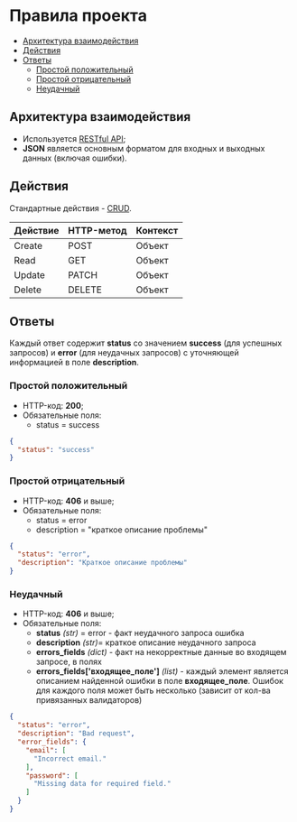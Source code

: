 
# Правила проекта
* [Архитектура взаимодействия](#arch)
* [Действия](#actions)
* [Ответы](#responses)
    * [Простой положительный](#responses.simple_positive)
    * [Простой отрицательный](#responses.simple_negative)
    * [Неудачный](#responses.fail)


## Архитектура взаимодействия <a name="arch"></a>

* Используется [RESTful API](https://en.wikipedia.org/wiki/Representational_state_transfer#Applied_to_Web_services);
* **JSON** является основным форматом для входных и выходных данных (включая ошибки).

## Действия <a name="actions"></a>

Стандартные действия - [CRUD](https://en.wikipedia.org/wiki/Create,_read,_update_and_delete).

Действие | HTTP-метод | Контекст
-------- | ---------- | --------
Create   | POST       | Объект
Read     | GET        | Объект
Update   | PATCH      | Объект 
Delete   | DELETE     | Объект
  

## Ответы <a name="responses"></a>

Каждый ответ содержит **status** со значением **success** (для успешных запросов) и **error** (для неудачных запросов) с уточняющей информацией в поле **description**.

### Простой положительный <a name="responses.simple_positive"></a>
* HTTP-код: **200**;
* Обязательные поля:
    * status = success

```json
{
  "status": "success"
}
```
         
### Простой отрицательный <a name="responses.simple_negative"></a>
* HTTP-код: **406** и выше;
* Обязательные поля:
    * status = error
    * description = "краткое описание проблемы"

```json
{
  "status": "error",
  "description": "Краткое описание проблемы"
}
```


### Неудачный <a name="responses.fail"></a> 
* HTTP-код: **406** и выше;
* Обязательные поля:
    * **status** _(str)_ = error - факт неудачного запроса ошибка
    * **description** _(str)_= краткое описание неудачного запроса
    * **errors_fields** _(dict)_ - факт на некорректные данные во входящем запросе, в полях
    * **errors_fields['входящее_поле']** _(list)_ - каждый элемент является описанием найденной ошибки в поле **входящее_поле**. Ошибок для каждого поля может быть несколько (зависит от кол-ва привязанных валидаторов) 

```json
{
  "status": "error",
  "description": "Bad request",
  "error_fields": {
    "email": [
      "Incorrect email."    
    ],
    "password": [
      "Missing data for required field."
    ]  
  } 
}
``` 

